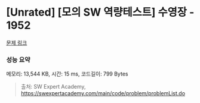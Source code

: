 # [Unrated] [모의 SW 역량테스트] 수영장 - 1952 

[문제 링크](https://swexpertacademy.com/main/code/problem/problemDetail.do?contestProbId=AV5PpFQaAQMDFAUq) 

### 성능 요약

메모리: 13,544 KB, 시간: 15 ms, 코드길이: 799 Bytes



> 출처: SW Expert Academy, https://swexpertacademy.com/main/code/problem/problemList.do
